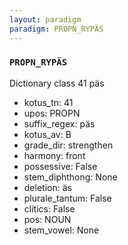 ```yaml
---
layout: paradigm
paradigm: PROPN_RYPÄS
---
```

### ` PROPN_RYPÄS `

Dictionary class 41 päs
* kotus_tn: 41
* upos: PROPN
* suffix_regex: päs
* kotus_av: B
* grade_dir: strengthen
* harmony: front
* possessive: False
* stem_diphthong: None
* deletion: äs
* plurale_tantum: False
* clitics: False
* pos: NOUN
* stem_vowel: None
